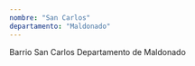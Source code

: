 ```yaml
---
nombre: "San Carlos"
departamento: "Maldonado"
---
```


Barrio San Carlos
Departamento de Maldonado
